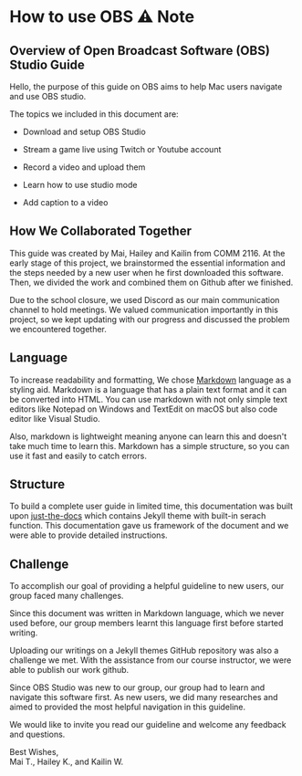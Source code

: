 # How to use OBS :warning: Note


## Overview of Open Broadcast Software (OBS) Studio Guide ##

Hello, the purpose of this guide on OBS aims to help Mac users navigate and use OBS studio.

The topics we included in this document are:

* Download and setup OBS Studio

* Stream a game live using Twitch or Youtube account

* Record a video and upload them

* Learn how to use studio mode

* Add caption to a video

## How We Collaborated Together ##

This guide was created by Mai, Hailey and Kailin from COMM 2116. At the early stage of this project, we brainstormed the essential information and the steps needed by a new user when he first downloaded this software. Then, we divided the work and combined them on Github after we finished.

Due to the school closure, we used Discord as our main communication channel to hold meetings. We valued communication importantly in this project, so we kept updating with our progress and discussed the problem we encountered together.

## Language

To increase readability and formatting, We chose [Markdown](https://www.markdownguide.org) language as a styling aid. Markdown is a language that has a plain text format and it can be converted into HTML.  You can use markdown with not only simple text editors like Notepad on Windows and TextEdit on macOS but also code editor like Visual Studio. 

Also, markdown is lightweight meaning anyone can learn this and doesn't take much time to learn this. Markdown has a simple structure, so you can use it fast and easily to catch errors.

## Structure

To build a complete user guide in limited time, this documentation was built upon [just-the-docs](https://github.com/pmarsceill/just-the-docs) which contains Jekyll theme with built-in serach function. This documentation gave us framework of the document and we were able to provide detailed instructions. 

## Challenge ##

To accomplish our goal of providing a helpful guideline to new users, our group faced many challenges.

Since this document was written in Markdown language, which we never used before, our group members learnt this language first before started writing.

Uploading our writings on a Jekyll themes GitHub repository was also a challenge we met. With the assistance from our course instructor, we were able to publish our work github.  

Since OBS Studio was new to our group, our group  had to learn and navigate this software first. As new users, we did many researches and aimed to provided the most helpful navigation in this guideline.

We would like to invite you read our guideline and welcome any feedback and questions.

Best Wishes,  
Mai T., Hailey K., and Kailin W.




